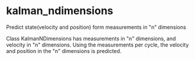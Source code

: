 # kalman_ndimensions
Predict state(velocity and position) form measurements in "n" dimensions

Class KalmanNDimensions has measurements in "n" dimensions, and velocity in "n" dimensions.
Using the measurements per cycle, the velocity and position in the "n" dimensions is predicted.
